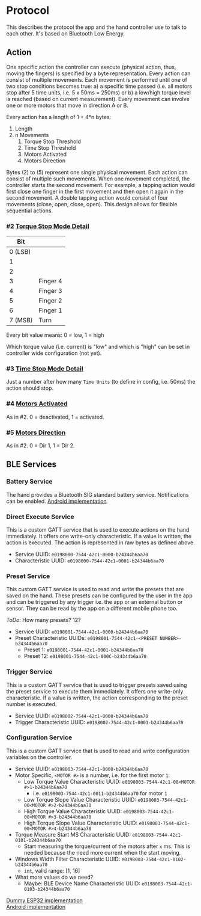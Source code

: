 # Protocol

This describes the protocol the app and the hand controller use to talk to each other. It's based on Bluetooth Low Energy.

## Action

One specific action the controller can execute (physical action, thus, moving the fingers) is specified by a byte representation. Every action can consist of multiple movements. Each movement is performed until one of two stop conditions becomes true: a) a specific time passed (i.e. all motors stop after 5 time units, i.e. 5 x 50ms = 250ms) or b) a low/high torque level is reached (based on current measurement). Every movement can involve one or more motors that move in direction A or B.

Every action has a length of 1 + 4*n bytes:

1. Length
2. n Movements
    1. Torque Stop Threshold
    2. Time Stop Threshold
    3. Motors Activated
    4. Motors Direction

Bytes (2) to (5) represent one single physical movement. Each action can consist of multiple such movements. When one movement completed, the controller starts the second movement. For example, a tapping action would first close one finger in the first movement and then open it again in the second movement. A double tapping action would consist of four movements (close, open, close, open). This design allows for flexible sequential actions.

### #2 [Torque Stop Mode Detail](src/android/Haifa3d/app/src/main/java/com/gjung/haifa3d/model/TorqueStopModeDetail.kt)

| Bit     |          |
|---------|----------|
| 0 (LSB) |          |
| 1       |          |
| 2       |          |
| 3       | Finger 4 |
| 4       | Finger 3 |
| 5       | Finger 2 |
| 6       | Finger 1 |
| 7 (MSB) | Turn     |

Every bit value means: 0 = low, 1 = high

Which torque value (i.e. current) is "low" and which is "high" can be set in controller wide configuration (not yet).

### #3 [Time Stop Mode Detail](src/android/Haifa3d/app/src/main/java/com/gjung/haifa3d/model/TimeStopModeDetail.kt)

Just a number after how many `Time Units` (to define in config, i.e. 50ms) the action should stop.

### #4 [Motors Activated](src/android/Haifa3d/app/src/main/java/com/gjung/haifa3d/model/MotorsActivated.kt)

As in #2. 0 = deactivated, 1 = activated.

### #5 [Motors Direction](src/android/Haifa3d/app/src/main/java/com/gjung/haifa3d/model/MotorsDirection.kt)

As in #2. 0 = Dir 1, 1 = Dir 2.

## BLE Services

### Battery Service

The hand provides a Bluetooth SIG standard battery service. Notifications can be enabled. [Android implementation](src/android/Haifa3d/app/src/main/java/com/gjung/haifa3d/ble/BatteryLevelService.kt)

### Direct Execute Service

This is a custom GATT service that is used to execute actions on the hand immediately. It offers one write-only characteristic. If a value is written, the action is executed. The action is represented in raw bytes as defined above.

* Service UUID: `e0198000-7544-42c1-0000-b24344b6aa70`
* Characteristic UUID: `e0198000-7544-42c1-0001-b24344b6aa70`

### Preset Service

This custom GATT service is used to read and write the presets that are saved on the hand. These presets can be configured by the user in the app and can be triggered by any trigger i.e. the app or an external button or sensor. They can be read by the app on a different mobile phone too.

*ToDo*: How many presets? 12?

* Service UUID: `e0198001-7544-42c1-0000-b24344b6aa70`
* Preset Characteristic UUIDs: `e0198001-7544-42c1-<PRESET NUMBER>-b24344b6aa70`
  * Preset 1: `e0198001-7544-42c1-0001-b24344b6aa70`
  * Preset 12: `e0198001-7544-42c1-000C-b24344b6aa70`

### Trigger Service

This is a custom GATT service that is used to trigger presets saved using the preset service to execute them immediately. It offers one write-only characteristic. If a value is written, the action corresponding to the preset number is executed.

* Service UUID: `e0198002-7544-42c1-0000-b24344b6aa70`
* Trigger Characteristic UUID: `e0198002-7544-42c1-0001-b24344b6aa70`

### Configuration Service

This is a custom GATT service that is used to read and write configuration variables on the controller.

* Service UUID: `e0198003-7544-42c1-0000-b24344b6aa70`
* Motor Specific, `<MOTOR #>` is a number, i.e. for the first motor `1`:
  * Low Torque Value Characteristic UUID:        `e0198003-7544-42c1-00<MOTOR #>1-b24344b6aa70`
    * i.e. `e0198003-7544-42c1-0011-b24344b6aa70` for motor `1`
  * Low Torque Slope Value Characteristic UUID:  `e0198003-7544-42c1-00<MOTOR #>2-b24344b6aa70`
  * High Torque Value Characteristic UUID:       `e0198003-7544-42c1-00<MOTOR #>3-b24344b6aa70`
  * High Torque Slope Value Characteristic UUID: `e0198003-7544-42c1-00<MOTOR #>4-b24344b6aa70`
* Torque Measure Start MS Characteristic UUID: `e0198003-7544-42c1-0101-b24344b6aa70`
  * Start measuring the torque/current of the motors after `x` ms. This is needed because the need more current when the start moving.
* Windows Width Filter Characteristic UUID:    `e0198003-7544-42c1-0102-b24344b6aa70`
  * `int`, valid range: [1, 16]
* What more values do we need?
  * Maybe: BLE Device Name Characteristic UUID: `e0198003-7544-42c1-0103-b24344b6aa70`

[Dummy ESP32 implementation](src/esp32/haifa3d/src/main.cpp)  
[Android implementation](src/android/Haifa3d/app/src/main/java/com/gjung/haifa3d/ble/DirectExecuteService.kt)
